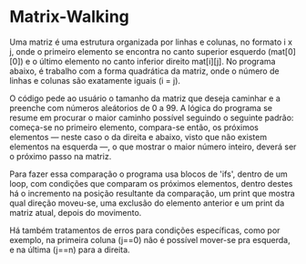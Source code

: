 # <h1>Matrix-Walking</h1>
  <p>Uma matriz é uma estrutura organizada por linhas e colunas, no formato i x j, onde o primeiro elemento se encontra no canto superior esquerdo (mat[0][0]) e o último elemento no canto inferior direito mat[i][j]. No programa abaixo, é trabalho com a forma quadrática da matriz, onde o número de linhas e colunas são exatamente iguais (i = j).</p>
  <p>O código pede ao usuário o tamanho da matriz que deseja caminhar e a preenche com números aleátorios de 0 a 99. A lógica do programa se resume em procurar o maior caminho possível seguindo o seguinte padrão: começa-se no primeiro elemento, compara-se então, os próximos elementos — neste caso o da direita e abaixo, visto que não existem elementos na esquerda —, o que mostrar o maior número inteiro, deverá ser o próximo passo na matriz.</p>
  </p>Para fazer essa comparação o programa usa blocos de 'ifs', dentro de um loop, com condições que comparam os próximos elementos, dentro destes há o incremento na posição resultante da comparação, um print que mostra qual direção moveu-se, uma exclusão do elemento anterior e um print da matriz atual, depois do movimento.</p>
  <p>Há também tratamentos de erros para condições específicas, como por exemplo, na primeira coluna (j==0) não é possível mover-se pra esquerda, e na última (j==n) para a direita.</p>